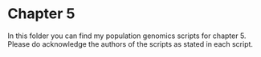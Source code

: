 # Chapter 5
In this folder you can find my population genomics scripts for chapter 5.
Please do acknowledge the authors of the scripts as stated in each script.
